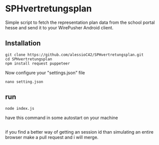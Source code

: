 # SPHvertretungsplan

Simple script to fetch the representation plan data from the school portal hesse and send it to your WirePusher Android client.

## Installation
```console
git clone https://github.com/alessioC42/SPHvertretungsplan.git
cd SPHvertretungsplan
npm install request puppeteer
```
Now configure your "settings.json" file
```console
nano setting.json
```

## run
```console
node index.js
```
have this command in some autostart on your machine

##
if you find a better way of getting an session id than simulating an entire browser make a pull request and i will merge.
